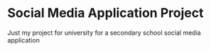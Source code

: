 # Social Media Application Project
Just my project for university for a secondary school social media application
